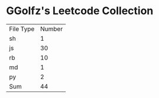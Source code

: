 # GGolfz's Leetcode Collection

<table><tr><td>File Type</td><td>Number</td></tr><tr><td>sh</td><td>1</td></tr><tr><td>js</td><td>30</td></tr><tr><td>rb</td><td>10</td></tr><tr><td>md</td><td>1</td></tr><tr><td>py</td><td>2</td></tr><tr><td>Sum</td><td>44</td></tr></table>
